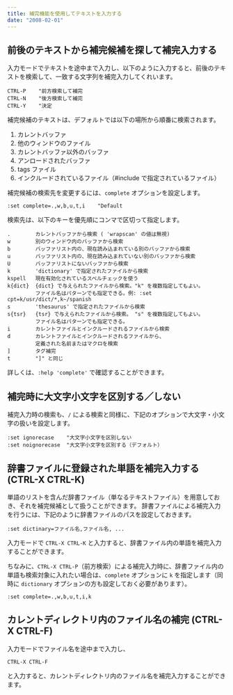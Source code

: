 ```yaml
---
title: 補完機能を使用してテキストを入力する
date: "2008-02-01"
---
```


前後のテキストから補完候補を探して補完入力する
----

入力モードでテキストを途中まで入力し、以下のように入力すると、前後のテキストを検索して、一致する文字列を補完入力してくれいます。

~~~
CTRL-P    "前方検索して補完
CTRL-N    "後方検索して補完
CTRL-Y    "決定
~~~

補完候補のテキストは、デフォルトでは以下の場所から順番に検索されます。

1. カレントバッファ
2. 他のウィンドウのファイル
3. カレントバッファ以外のバッファ
4. アンロードされたバッファ
5. tags ファイル
6. インクルードされているファイル（#include で指定されているファイル）

補完候補の検索先を変更するには、`complete` オプションを設定します。

~~~
:set complete=.,w,b,u,t,i    "Default
~~~

検索先は、以下のキーを優先順にコンマで区切って指定します。

~~~
.        カレントバッファから検索 ( 'wrapscan' の値は無視)
w        別のウィンドウ内のバッファから検索
b        バッファリスト内の、現在読み込まれている別のバッファから検索
u        バッファリスト内の、現在読み込まれていない別のバッファから検索
U        バッファリストにないバッファから検索
k        'dictionary' で指定されたファイルから検索
kspell   現在有効化されているスペルチェックを使う
k{dict}  {dict} で与えられたファイルから検索。"k" を複数指定してもよい。
         ファイル名はパターンでも指定できる。例: :set cpt=k/usr/dict/*,k~/spanish
s        'thesaurus' で指定されたファイルから検索
s{tsr}   {tsr} で与えられたファイルから検索。 "s" を複数指定してもよい。
         ファイル名はパターンでも指定できる。
i        カレントファイルとインクルードされるファイルから検索
d        カレントファイルとインクルードされるファイルから、
         定義された名前またはマクロを検索
]        タグ補完
t        "]" と同じ
~~~

詳しくは、`:help 'complete'` で確認することができます。


補完時に大文字小文字を区別する／しない
----

補完入力時の検索も、`/` による検索と同様に、下記のオプションで大文字・小文字の扱いを設定します。

~~~
:set ignorecase    "大文字小文字を区別しない
:set noignorecase  "大文字小文字を区別する（デフォルト）
~~~


辞書ファイルに登録された単語を補完入力する (CTRL-X CTRL-K)
----

単語のリストを含んだ辞書ファイル（単なるテキストファイル）を用意しておき、それを補完候補として扱うことができます。
辞書ファイルによる補完入力を行うには、下記のように辞書ファイルのパスを設定しておきます。

~~~
:set dictinary=ファイル名,ファイル名, ...
~~~

入力モードで `CTRL-X CTRL-K` と入力すると、辞書ファイル内の単語を補完入力することができます。

ちなみに、`CTRL-X CTRL-P`（前方検索）による補完入力時に、辞書ファイル内の単語も検索対象に入れたい場合は、`complete` オプションに `k` を指定します（同時に `dictionary` オプションの方も設定しておく必要があります）。

~~~
:set complete=.,w,b,u,t,i,k
~~~


カレントディレクトリ内のファイル名の補完 (CTRL-X CTRL-F)
----

入力モードでファイル名を途中まで入力し、

~~~
CTRL-X CTRL-F
~~~

と入力すると、カレントディレクトリ内のファイル名を補完入力することができます。

